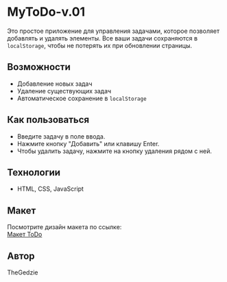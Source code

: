 # MyToDo-v.01

Это простое приложение для управления задачами, которое позволяет добавлять и удалять элементы. Все ваши задачи сохраняются в `localStorage`, чтобы не потерять их при обновлении страницы.

## Возможности

- Добавление новых задач
- Удаление существующих задач
- Автоматическое сохранение в `localStorage`

## Как пользоваться

- Введите задачу в поле ввода.
- Нажмите кнопку "Добавить" или клавишу Enter.
- Чтобы удалить задачу, нажмите на кнопку удаления рядом с ней.

## Технологии

- HTML, CSS, JavaScript

## Макет

Посмотрите дизайн макета по ссылке:  
[Макет ToDo](https://www.figma.com/design/E4xUksHunnnWAUgAb4gw5W/ToDo-Design?node-id=0-1&p=f&t=7QCCza5eKBG1lGmj-0)

## Автор

TheGedzie
